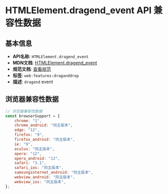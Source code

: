 # HTMLElement.dragend_event API 兼容性数据

## 基本信息

- **API名称**: `HTMLElement.dragend_event`
- **MDN文档**: [HTMLElement.dragend_event](https://developer.mozilla.org/docs/Web/API/HTMLElement/dragend_event)
- **规范文档**: [查看规范](https://html.spec.whatwg.org/multipage/webappapis.html#handler-ondragend,https://html.spec.whatwg.org/multipage/dnd.html#event-dnd-dragend)
- **标签**: `web-features:draganddrop`
- **描述**: `dragend` event

## 浏览器兼容性数据

```javascript
// 浏览器兼容性数据
const browserSupport = {
    chrome: "1",
    chrome_android: "同主版本",
    edge: "12",
    firefox: "9",
    firefox_android: "同主版本",
    ie: "9",
    oculus: "同主版本",
    opera: "12",
    opera_android: "12",
    safari: "3.1",
    safari_ios: "同主版本",
    samsunginternet_android: "同主版本",
    webview_android: "同主版本",
    webview_ios: "同主版本",
};

```

